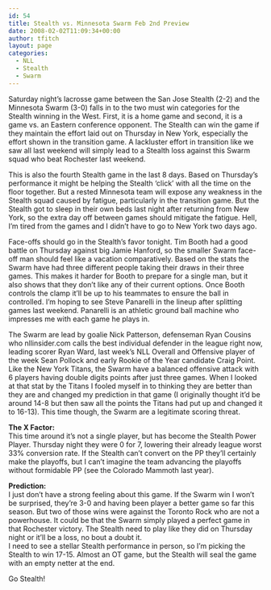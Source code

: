 ```yaml
---
id: 54
title: Stealth vs. Minnesota Swarm Feb 2nd Preview
date: 2008-02-02T11:09:34+00:00
author: tfitch
layout: page
categories:
  - NLL
  - Stealth
  - Swarm
---
```

Saturday night&#8217;s lacrosse game between the San Jose Stealth (2-2) and the Minnesota Swarm (3-0) falls in to the two must win categories for the Stealth winning in the West. First, it is a home game and second, it is a game vs. an Eastern conference opponent. The Stealth can win the game if they maintain the effort laid out on Thursday in New York, especially the effort shown in the transition game. A lackluster effort in transition like we saw all last weekend will simply lead to a Stealth loss against this Swarm squad who beat Rochester last weekend.

This is also the fourth Stealth game in the last 8 days. Based on Thursday&#8217;s performance it might be helping the Stealth &#8216;click&#8217; with all the time on the floor together. But a rested Minnesota team will expose any weakness in the Stealth squad caused by fatigue, particularly in the transition game. But the Stealth got to sleep in their own beds last night after returning from New York, so the extra day off between games should mitigate the fatigue. Hell, I&#8217;m tired from the games and I didn&#8217;t have to go to New York two days ago.

Face-offs should go in the Stealth&#8217;s favor tonight. Tim Booth had a good battle on Thursday against big Jamie Hanford, so the smaller Swarm face-off man should feel like a vacation comparatively. Based on the stats the Swarm have had three different people taking their draws in their three games. This makes it harder for Booth to prepare for a single man, but it also shows that they don&#8217;t like any of their current options. Once Booth controls the clamp it&#8217;ll be up to his teammates to ensure the ball in controlled. I&#8217;m hoping to see Steve Panarelli in the lineup after splitting games last weekend. Panarelli is an athletic ground ball machine who impresses me with each game he plays in.

The Swarm are lead by goalie Nick Patterson, defenseman Ryan Cousins who nllinsider.com calls the best individual defender in the league right now, leading scorer Ryan Ward, last week&#8217;s NLL Overall and Offensive player of the week Sean Pollock and early Rookie of the Year candidate Craig Point. Like the New York Titans, the Swarm have a balanced offensive attack with 6 players having double digits points after just three games. When I looked at that stat by the Titans I fooled myself in to thinking they are better than they are and changed my prediction in that game (I originally thought it&#8217;d be around 14-8 but then saw all the points the Titans had put up and changed it to 16-13). This time though, the Swarm are a legitimate scoring threat.

**The X Factor:**  
This time around it&#8217;s not a single player, but has become the Stealth Power Player. Thursday night they were 0 for 7, lowering their already league worst 33% conversion rate. If the Stealth can&#8217;t convert on the PP they&#8217;ll certainly make the playoffs, but I can&#8217;t imagine the team advancing the playoffs without formidable PP (see the Colorado Mammoth last year).

**Prediction:**  
I just don&#8217;t have a strong feeling about this game. If the Swarm win I won&#8217;t be surprised, they&#8217;re 3-0 and having been player a better game so far this season. But two of those wins were against the Toronto Rock who are not a powerhouse. It could be that the Swarm simply played a perfect game in that Rochester victory. The Stealth need to play like they did on Thursday night or it&#8217;ll be a loss, no bout a doubt it.  
I need to see a stellar Stealth performance in person, so I&#8217;m picking the Stealth to win 17-15. Almost an OT game, but the Stealth will seal the game with an empty netter at the end.

Go Stealth!
